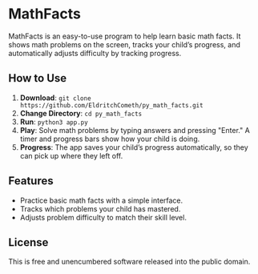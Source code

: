 # MathFacts

MathFacts is an easy-to-use program to help learn basic math facts. It shows math problems on the screen, tracks your child’s progress, and automatically adjusts difficulty by tracking progress.

## How to Use

1. **Download**: `git clone https://github.com/EldritchCometh/py_math_facts.git`
2. **Change Directory**: `cd py_math_facts`
2. **Run**: `python3 app.py`
3. **Play**: Solve math problems by typing answers and pressing "Enter." A timer and progress bars show how your child is doing.
4. **Progress**: The app saves your child’s progress automatically, so they can pick up where they left off.

## Features

- Practice basic math facts with a simple interface.
- Tracks which problems your child has mastered.
- Adjusts problem difficulty to match their skill level.

## License

This is free and unencumbered software released into the public domain.
